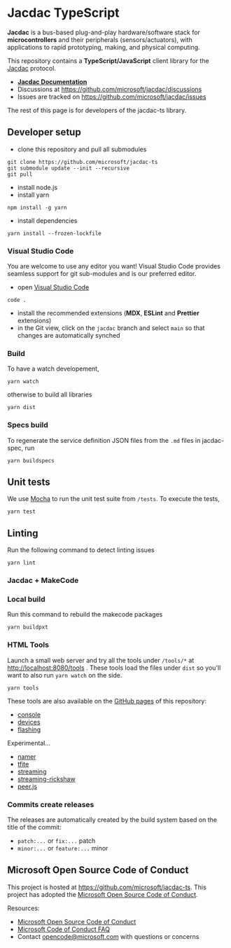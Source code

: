 # Jacdac TypeScript

**Jacdac** is a bus-based plug-and-play hardware/software stack 
for **microcontrollers** and their peripherals (sensors/actuators), 
with applications to rapid prototyping, making, and physical computing. 

This repository contains a **TypeScript/JavaScript** client library for the [Jacdac](https://aka.ms/jacdac) protocol.

* **[Jacdac Documentation](https://aka.ms/jacdac/)**
* Discussions at https://github.com/microsoft/jacdac/discussions
* Issues are tracked on https://github.com/microsoft/jacdac/issues

The rest of this page is for developers of the jacdac-ts library.

## Developer setup

* clone this repository and pull all submodules
```
git clone https://github.com/microsoft/jacdac-ts
git submodule update --init --recursive
git pull
```
* install node.js
* install yarn
```
npm install -g yarn
```
* install dependencies
```
yarn install --frozen-lockfile
```

### Visual Studio Code

You are welcome to use any editor you want! Visual Studio Code
provides seamless support for git sub-modules and is our preferred editor.

* open [Visual Studio Code](https://code.visualstudio.com/)
```
code .
```
* install the recommended extensions (**MDX**, **ESLint** and **Prettier** extensions)
* in the Git view, click on the ``jacdac`` branch and select ``main`` so that changes are automatically synched

### Build

To have a watch developement,

```
yarn watch
```

otherwise to build all libraries

```
yarn dist
```

### Specs build

To regenerate the service definition JSON files from the ``.md`` files in jacdac-spec,
run

```
yarn buildspecs
```

## Unit tests

We use [Mocha](https://mochajs.org/) to run the unit test suite from ``/tests``. To execute the tests,

```
yarn test
```

## Linting

Run the following command to detect linting issues

```
yarn lint
```

### Jacdac + MakeCode

### Local build

Run this command to rebuild the makecode packages

```
yarn buildpxt
```

### HTML Tools

Launch a small web server and 
try all the tools under ``/tools/*`` at [http://localhost:8080/tools](http://localhost:8080/tools) . These tools load the files under ``dist`` so you'll want 
to also run ``yarn watch`` on the side.

```
yarn tools
```

These tools are also available on the [GitHub pages](https://microsoft.github.io/jacdac-ts/) of this repository:

* [console](https://microsoft.github.io/jacdac-ts/tools/console.html)
* [devices](https://microsoft.github.io/jacdac-ts/tools/devices.html)
* [flashing](https://microsoft.github.io/jacdac-ts/tools/flashing.html)

Experimental...

* [namer](https://microsoft.github.io/jacdac-ts/tools/namer.html)
* [tfite](https://microsoft.github.io/jacdac-ts/tools/tflite.html)
* [streaming](https://microsoft.github.io/jacdac-ts/tools/streaming.html)
* [streaming-rickshaw](https://microsoft.github.io/jacdac-ts/tools/streaming-rickshaw.html)
* [peer.js](https://microsoft.github.io/jacdac-ts/tools/peerjs.html)

### Commits create releases

The releases are automatically created by the build system based on the title of the commit:

* ``patch:...`` or ``fix:...``  patch
* ``minor:...`` or ``feature:...`` minor

## Microsoft Open Source Code of Conduct

This project is hosted at https://github.com/microsoft/jacdac-ts. 
This project has adopted the 
[Microsoft Open Source Code of Conduct](https://opensource.microsoft.com/codeofconduct/).

Resources:

- [Microsoft Open Source Code of Conduct](https://opensource.microsoft.com/codeofconduct/)
- [Microsoft Code of Conduct FAQ](https://opensource.microsoft.com/codeofconduct/faq/)
- Contact [opencode@microsoft.com](mailto:opencode@microsoft.com) with questions or concerns
